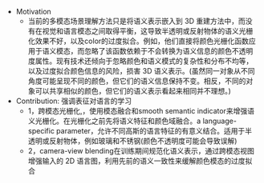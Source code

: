 - Motivation
	- 当前的多模态场景理解方法只是将语义表示嵌入到 3D 重建方法中，而没有在视觉和语言模态之间取得平衡，这导致半透明或反射物体的语义光栅化效果不好，以及color的过度拟合。例如，他们直接将颜色光栅化函数应用于语义模态，而忽略了该函数依赖于不会转换为语义信息的颜色不透明度属性。现有技术还倾向于忽略颜色和语义模式的复杂性和分布不均等，以及过度拟合颜色信息的风险，损害 3D 语义表示。(虽然同一对象从不同角度可能呈现不同的颜色，但它们的语义信息保持不变。相反，不同的对象可以共享相似的颜色，但它们的语义表示看起来相同并不理想。)
- Contribution: 强调表征对语言的学习
	- 1，跨模态光栅化,，使用模态融合和smooth semantic indicator来增强语义光栅化。在光栅化之前先将语义特征和颜色域融合。a language-specific parameter，允许不同高斯的语言特征的有意义结合。适用于半透明或反射物体，例如玻璃和不锈钢(颜色不透明度可能会导致误解)
	- 2，camera-view blending在训练期间规范化语义表示，通过跨模态视图增强输入的 2D 语言图，利用先前的语义一致性来缓解颜色模态的过度拟合